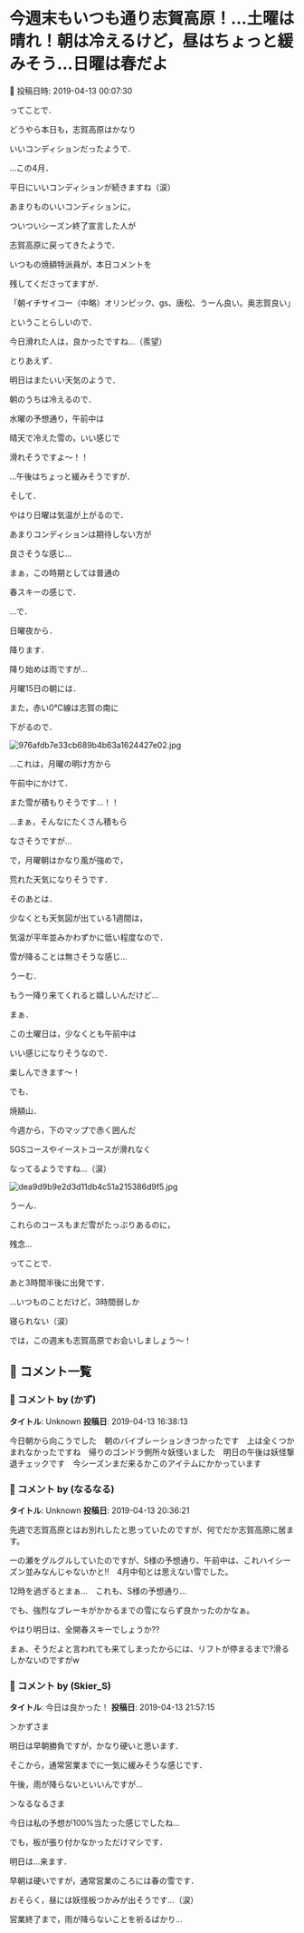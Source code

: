 # 今週末もいつも通り志賀高原！…土曜は晴れ！朝は冷えるけど，昼はちょっと緩みそう…日曜は春だよ

📅 投稿日時: 2019-04-13 00:07:30

ってことで．


どうやら本日も，志賀高原はかなり


いいコンディションだったようで．


…この4月．


平日にいいコンディションが続きますね（涙）





あまりものいいコンディションに，


ついついシーズン終了宣言した人が


志賀高原に戻ってきたようで．


いつもの焼額特派員が，本日コメントを


残してくださってますが．





「朝イチサイコー（中略）オリンピック、gs、唐松、うーん良い。奥志賀良い」





ということらしいので．


今日滑れた人は，良かったですね…（羨望）





とりあえず．


明日はまたいい天気のようで．


朝のうちは冷えるので．


水曜の予想通り，午前中は


晴天で冷えた雪の，いい感じで


滑れそうですよ～！！


…午後はちょっと緩みそうですが．





そして．


やはり日曜は気温が上がるので．


あまりコンディションは期待しない方が


良さそうな感じ…


まぁ，この時期としては普通の


春スキーの感じで．





…で．


日曜夜から．


降ります．


降り始めは雨ですが…


月曜15日の朝には．


また，赤い0℃線は志賀の南に


下がるので．




![976afdb7e33cb689b4b63a1624427e02.jpg](images/976afdb7e33cb689b4b63a1624427e02.jpg)




…これは，月曜の明け方から


午前中にかけて．


また雪が積もりそうです…！！


…まぁ，そんなにたくさん積もら


なさそうですが…


で，月曜朝はかなり風が強めで，


荒れた天気になりそうです．





そのあとは．


少なくとも天気図が出ている1週間は，


気温が平年並みかわずかに低い程度なので．


雪が降ることは無さそうな感じ…


うーむ．


もう一降り来てくれると嬉しいんだけど…





まぁ．


この土曜日は，少なくとも午前中は


いい感じになりそうなので．


楽しんできます～！





でも．


焼額山．


今週から，下のマップで赤く囲んだ


SGSコースやイーストコースが滑れなく


なってるようですね…（涙）




![dea9d9b9e2d3d11db4c51a215386d9f5.jpg](images/dea9d9b9e2d3d11db4c51a215386d9f5.jpg)




うーん．


これらのコースもまだ雪がたっぷりあるのに，


残念…





ってことで．


あと3時間半後に出発です．


…いつものことだけど，3時間弱しか


寝られない（涙）





では，この週末も志賀高原でお会いしましょう～！

## 💬 コメント一覧

### 💬 コメント by (かず)
**タイトル**: Unknown
**投稿日**: 2019-04-13 16:38:13

今日朝から向こうでした　朝のバイブレーションきつかったです　上は全くつかまれなかったですね　帰りのゴンドラ側所々妖怪いました　明日の午後は妖怪撃退チェックです　今シーズンまだ来るかこのアイテムにかかっています

### 💬 コメント by (なるなる)
**タイトル**: Unknown
**投稿日**: 2019-04-13 20:36:21

先週で志賀高原とはお別れしたと思っていたのですが、何でだか志賀高原に居ます。

一の瀬をグルグルしていたのですが、S様の予想通り、午前中は、これハイシーズン並みなんじゃないかと!!　4月中旬とは思えない雪でした。

12時を過ぎるとまぁ…　これも、S様の予想通り…

でも、強烈なブレーキがかかるまでの雪にならず良かったのかなぁ。

やはり明日は、全開春スキーでしょうか??

まぁ、そうだよと言われても来てしまったからには、リフトが停まるまで?滑るしかないのですがw

### 💬 コメント by (Skier_S)
**タイトル**: 今日は良かった！
**投稿日**: 2019-04-13 21:57:15

＞かずさま

明日は早朝勝負ですが，かなり硬いと思います．

そこから，通常営業までに一気に緩みそうな感じです．

午後，雨が降らないといいんですが…



＞なるなるさま

今日は私の予想が100%当たった感じでしたね…

でも，板が張り付かなかっただけマシです．

明日は…来ます．

早朝は硬いですが，通常営業のころには春の雪です．

おそらく，昼には妖怪板つかみが出そうです…（涙）

営業終了まで，雨が降らないことを祈るばかり…

